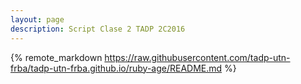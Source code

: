 ```yaml
---
layout: page
description: Script Clase 2 TADP 2C2016
---
```


{% remote_markdown https://raw.githubusercontent.com/tadp-utn-frba/tadp-utn-frba.github.io/ruby-age/README.md %}
